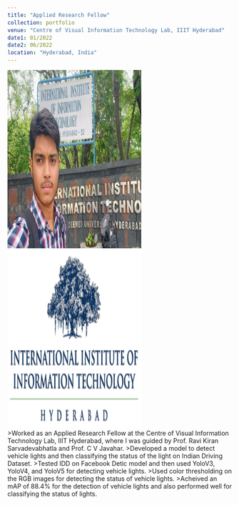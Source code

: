 ```yaml
---
title: "Applied Research Fellow"
collection: portfolio
venue: "Centre of Visual Information Technology Lab, IIIT Hyderabad"
date1: 01/2022
date2: 06/2022
location: "Hyderabad, India"
---
```


<img src='/images/iiith.jpg' width=300 height=400>
<img src='/images/IIITH.png' width=300 height=400><br/>
>Worked as an Applied Research Fellow at the Centre of Visual Information Technology Lab, IIIT Hyderabad, where I was guided by Prof. Ravi Kiran Sarvadevabhatla and Prof. C V Javahar.    
>Developed a model to detect vehicle lights and then classifying the status of the light on Indian Driving Dataset.    
>Tested IDD on Facebook Detic model and then used YoloV3, YoloV4, and YoloV5 for detecting vehicle lights.    
>Used color thresholding on the RGB images for detecting the status of vehicle lights.    
>Acheived an mAP of 88.4% for the detection of vehicle lights and also performed well for classifying the status of lights.    

